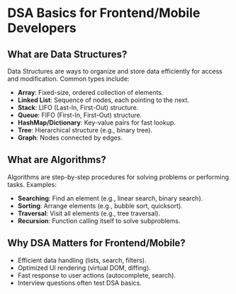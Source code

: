 # DSA Basics for Frontend/Mobile Developers

## What are Data Structures?
Data Structures are ways to organize and store data efficiently for access and modification. Common types include:

- **Array**: Fixed-size, ordered collection of elements.
- **Linked List**: Sequence of nodes, each pointing to the next.
- **Stack**: LIFO (Last-In, First-Out) structure.
- **Queue**: FIFO (First-In, First-Out) structure.
- **HashMap/Dictionary**: Key-value pairs for fast lookup.
- **Tree**: Hierarchical structure (e.g., binary tree).
- **Graph**: Nodes connected by edges.

## What are Algorithms?
Algorithms are step-by-step procedures for solving problems or performing tasks. Examples:

- **Searching**: Find an element (e.g., linear search, binary search).
- **Sorting**: Arrange elements (e.g., bubble sort, quicksort).
- **Traversal**: Visit all elements (e.g., tree traversal).
- **Recursion**: Function calling itself to solve subproblems.

## Why DSA Matters for Frontend/Mobile?
- Efficient data handling (lists, search, filters).
- Optimized UI rendering (virtual DOM, diffing).
- Fast response to user actions (autocomplete, search).
- Interview questions often test DSA basics.


